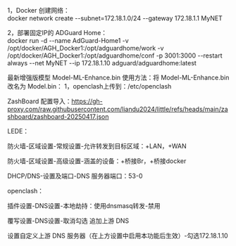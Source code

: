 1，Docker 创建网络：  
docker network create --subnet=172.18.1.0/24 --gateway 172.18.1.1 MyNET

2，部署固定IP的 ADGuard Home：  
docker run -d --name AdGuard-Home1 -v /opt/docker/AGH_Docker1:/opt/adguardhome/work -v /opt/docker/AGH_Docker1:/opt/adguardhome/conf -p 3001:3000 --restart always --net MyNET --ip 172.18.1.10 adguard/adguardhome:latest

最新增强版模型 Model-ML-Enhance.bin 使用方法：将 Model-ML-Enhance.bin 改名为 Model.bin：
1，openclash上传到：/etc/openclash

ZashBoard 配置导入：https://gh-proxy.com/raw.githubusercontent.com/liandu2024/little/refs/heads/main/zashboard/zashboard-20250417.json

LEDE：

防火墙-区域设置-常规设置-允许转发到目标区域：+LAN，+WAN

防火墙-区域设置-高级设置-涵盖的设备：+桥接Br，+桥接docker

DHCP/DNS-设置及端口-DNS 服务器端口：53-0

openclash：

插件设置-DNS设置-本地劫持：使用dnsmasq转发-禁用

覆写设置-DNS设置-取消勾选 追加上游 DNS

设置自定义上游 DNS 服务器（在上方设置中启用本功能后生效）-勾选172.18.1.10
